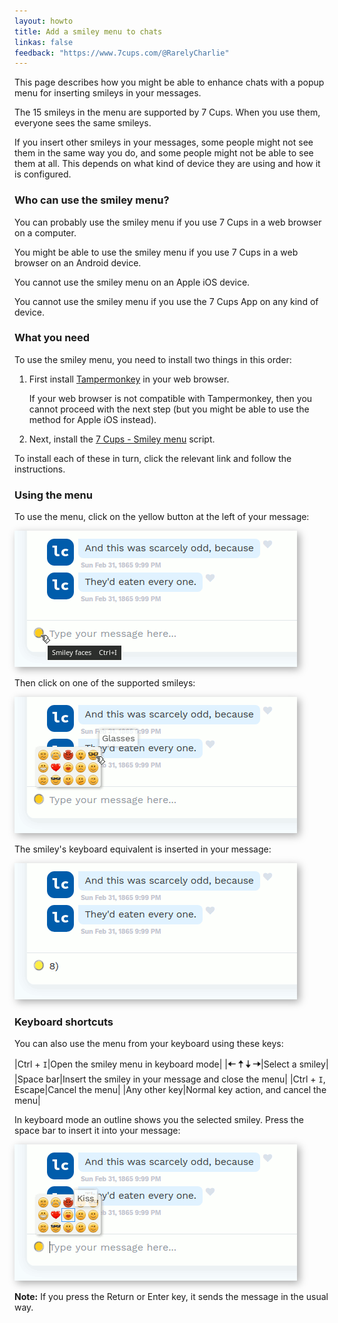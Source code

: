 ```yaml
---
layout: howto
title: Add a smiley menu to chats
linkas: false
feedback: "https://www.7cups.com/@RarelyCharlie"
---
```

<style>img {box-shadow: 4px 4px 12px #aaa;}</style>
This page describes how you might be able to enhance chats with a popup menu for inserting smileys in your messages.

The 15 smileys in the menu are supported by 7 Cups. When you use them, everyone sees the same smileys.

If you insert other smileys in your messages, some people might not see them in the same way you do, and some 
people might not be able to see them at all. This depends on what kind of device they are using and how it is configured.

### Who can use the smiley menu?

You can probably use the smiley menu if you use 7 Cups in a web browser on a computer.

You might be able to use the smiley menu if you use 7 Cups in a web browser on an Android device.

You cannot use the smiley menu on an Apple iOS device.

You cannot use the smiley menu if you use the 7 Cups App on any kind of device.

### What you need
To use the smiley menu, you need to install two things in this order: 

1. First install [Tampermonkey](http://tampermonkey.net/) in your web browser.

   If your web browser is not compatible with Tampermonkey, then you cannot proceed with the next step
   (but you might be able to use the method for Apple iOS instead).

2. Next, install the [7 Cups - Smiley menu](https://greasyfork.org/en/scripts/????????????????) script.

To install each of these in turn, click the relevant link and follow the instructions.

### Using the menu

To use the menu, click on the yellow button at the left of your message:

![Menu button](..\assets\smile0.png)

Then click on one of the supported smileys:

![Menu](..\assets\smile1.png)

The smiley's keyboard equivalent is inserted in your message:

![Keyboard equivalent](..\assets\smile2.png)

### Keyboard shortcuts

You can also use the menu from your keyboard using these keys:

|Ctrl + `I`|Open the smiley menu in keyboard mode|
|<span style="font-size: 108%; font-weight: bold;">🠠 🠡 🠣 🠢</span>|Select a smiley|
|Space bar|Insert the smiley in your message and close the menu|
|Ctrl + `I`, Escape|Cancel the menu|
|Any other key|Normal key action, and cancel the menu|

In keyboard mode an outline shows you the selected smiley. Press the space bar to insert it into your message:

![Keyboard mode](..\assets\smile3.png)

**Note:** If you press the Return or Enter key, it sends the message in the usual way.
